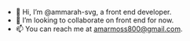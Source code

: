 - 👋 Hi, I’m @ammarah-svg, a front end developer.
- 💞️ I’m looking to collaborate on front end for now.
- 📫 You can reach me at amarmoss800@gmail.com.

<!---
ammarah-svg/ammarah-svg is a ✨ special ✨ repository because its `README.md` (this file) appears on your GitHub profile.
You can click the Preview link to take a look at your changes.
--->
